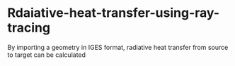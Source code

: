 # Rdaiative-heat-transfer-using-ray-tracing
By importing a geometry in IGES format, radiative heat transfer from source to target can be calculated
